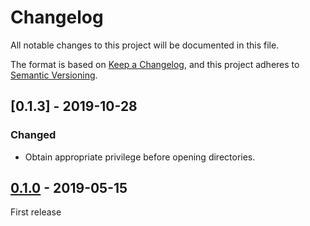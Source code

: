 # Changelog

All notable changes to this project will be documented in this file.

The format is based on [Keep a Changelog](https://keepachangelog.com/en/1.0.0/),
and this project adheres to [Semantic Versioning](https://semver.org/spec/v2.0.0.html).

<!--
# Guiding Principles

* Changelogs are for _humans_, not machines.
* There should be an entry for every single version.
* The same types of changes should be grouped.
* Versions and sections should be linkable.
* The latest version comes first.
* The release date of each version is displayed.
* Mention whether you follow Semantic Versioning.

# Types of changes

* `Added` for new features.
* `Changed` for changes in existing functionality.
* `Deprecated` for soon-to-be removed features.
* `Removed` for now removed features.
* `Fixed` for any bug fixes.
* `Security` in case of vulnerabilities.
 -->

## [0.1.3] - 2019-10-28
### Changed
* Obtain appropriate privilege before opening directories.

## [0.1.0] - 2019-05-15

First release

[0.2.0]: https://github.com/lzutao/junction/compare/v0.1.0...v0.2.0
[0.2.0]: https://github.com/lzutao/junction/compare/v0.1.0...v0.1.3
[0.1.0]: https://github.com/lzutao/junction/releases/tag/v0.1.0
